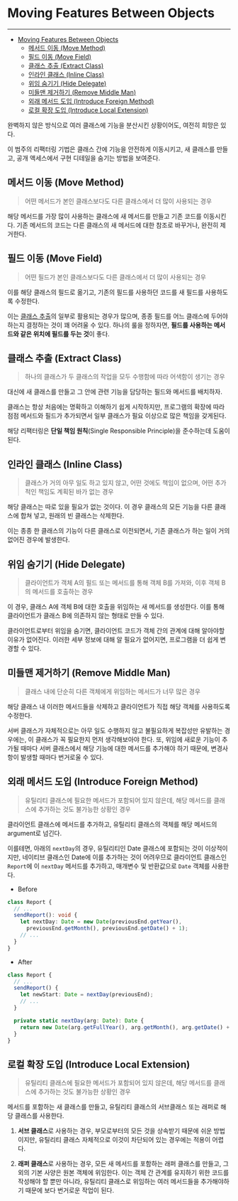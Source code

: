 # Moving Features Between Objects

___

- [Moving Features Between Objects](#moving-features-between-objects)
  - [메서드 이동 (Move Method)](#메서드-이동-move-method)
  - [필드 이동 (Move Field)](#필드-이동-move-field)
  - [클래스 추출 (Extract Class)](#클래스-추출-extract-class)
  - [인라인 클래스 (Inline Class)](#인라인-클래스-inline-class)
  - [위임 숨기기 (Hide Delegate)](#위임-숨기기-hide-delegate)
  - [미들맨 제거하기 (Remove Middle Man)](#미들맨-제거하기-remove-middle-man)
  - [외래 메서드 도입 (Introduce Foreign Method)](#외래-메서드-도입-introduce-foreign-method)
  - [로컬 확장 도입 (Introduce Local Extension)](#로컬-확장-도입-introduce-local-extension)

완벽하지 않은 방식으로 여러 클래스에 기능을 분산시킨 상황이어도, 여전히 희망은 있다.

이 범주의 리팩터링 기법은 클래스 간에 기능을 안전하게 이동시키고, 새 클래스를 만들고, 공개 액세스에서 구현 디테일을 숨기는 방법을 보여준다.

## 메서드 이동 (Move Method)

> 어떤 메서드가 본인 클래스보다도 다른 클래스에서 더 많이 사용되는 경우 

해당 메서드를 가장 많이 사용하는 클래스에 새 메서드를 만들고 기존 코드를 이동시킨다. 기존 메서드의 코드는 다른 클래스의 새 메서드에 대한 참조로 바꾸거나, 완전히 제거한다.

## 필드 이동 (Move Field)

> 어떤 필드가 본인 클래스보다도 다른 클래스에서 더 많이 사용되는 경우

이를 해당 클래스의 필드로 옮기고, 기존의 필드를 사용하던 코드를 새 필드를 사용하도록 수정한다.

이는 [클래스 추출](#클래스-추출-extract-class)의 일부로 활용되는 경우가 많으며, 종종 필드를 어느 클래스에 두어야하는지 결정하는 것이 꽤 어려울 수 있다. 하나의 룰을 정하자면, **필드를 사용하는 메서드와 같은 위치에 필드를 두는 것**이 좋다.

## 클래스 추출 (Extract Class)

> 하나의 클래스가 두 클래스의 작업을 모두 수행함에 따라 어색함이 생기는 경우

대신에 새 클래스를 만들고 그 안에 관련 기능을 담당하는 필드와 메서드를 배치하자.

클래스는 항상 처음에는 명확하고 이해하기 쉽게 시작하지만, 프로그램의 확장에 따라 점점 메서드와 필드가 추가되면서 일부 클래스가 필요 이상으로 많은 책임을 갖게된다.

해당 리팩터링은 **단일 책임 원칙**(Single Responsible Principle)을 준수하는데 도움이 된다.

## 인라인 클래스 (Inline Class)

> 클래스가 거의 아무 일도 하고 있지 않고, 어떤 것에도 책임이 없으며, 어떤 추가적인 책임도 계획된 바가 없는 경우

해당 클래스는 따로 있을 필요가 없는 것이다. 이 경우 클래스의 모든 기능을 다른 클래스에 합쳐 넣고, 원래의 빈 클래스는 삭제한다.

이는 종종 한 클래스의 기능이 다른 클래스로 이전되면서, 기존 클래스가 하는 일이 거의 없어진 경우에 발생한다.

## 위임 숨기기 (Hide Delegate)

> 클라이언트가 객체 A의 필드 또는 메서드를 통해 객체 B를 가져와, 이후 객체 B의 메서드를 호출하는 경우

이 경우, 클래스 A에 객체 B에 대한 호출을 위임하는 새 메서드를 생성한다. 이를 통해 클라이언트가 클래스 B에 의존하지 않는 형태로 만들 수 있다.

클라이언트로부터 위임을 숨기면, 클라이언트 코드가 객체 간의 관계에 대해 알아야할 이유가 없어진다. 이러한 세부 정보에 대해 알 필요가 없어지면, 프로그램을 더 쉽게 변경할 수 있다.

## 미들맨 제거하기 (Remove Middle Man)

> 클래스 내에 단순히 다른 객체에게 위임하는 메서드가 너무 많은 경우

해당 클래스 내 이러한 메서드들을 삭제하고 클라이언트가 직접 해당 객체를 사용하도록 수정한다.

서버 클래스가 자체적으로는 아무 일도 수행하지 않고 불필요하게 복잡성만 유발하는 경우에는, 이 클래스가 꼭 필요한지 먼저 생각해보아야 한다. 또, 위임에 새로운 기능이 추가될 때마다 서버 클래스에서 해당 기능에 대한 메서드를 추가해야 하기 때문에, 변경사항이 발생할 때마다 번거로울 수 있다.

## 외래 메서드 도입 (Introduce Foreign Method)

> 유틸리티 클래스에 필요한 메서드가 포함되어 있지 않은데, 해당 메서드를 클래스에 추가하는 것도 불가능한 상황인 경우

클라이언트 클래스에 메서드를 추가하고, 유틸리티 클래스의 객체를 해당 메서드의 argument로 넘긴다.

이를테면, 아래의 `nextDay`의 경우, 유틸리티인 Date 클래스에 포함되는 것이 이상적이지만, 네이티브 클래스인 Date에 이를 추가하는 것이 어려우므로 클라이언트 클래스인 `Report`에 이 `nextDay` 메서드를 추가하고, 매개변수 및 반환값으로 `Date` 객체를 사용한다.

- Before

```ts
class Report {
  // ...
  sendReport(): void {
    let nextDay: Date = new Date(previousEnd.getYear(),
      previousEnd.getMonth(), previousEnd.getDate() + 1);
    // ...
  }
}
```

- After

```ts
class Report {
  // ...
  sendReport() {
    let newStart: Date = nextDay(previousEnd);
    // ...
  }

  private static nextDay(arg: Date): Date {
    return new Date(arg.getFullYear(), arg.getMonth(), arg.getDate() + 1);
  }
}
```

## 로컬 확장 도입 (Introduce Local Extension)

> 유틸리티 클래스에 필요한 메서드가 포함되어 있지 않은데, 해당 메서드를 클래스에 추가하는 것도 불가능한 상황인 경우

메서드를 포함하는 새 클래스를 만들고, 유틸리티 클래스의 서브클래스 또는 래퍼로 해당 클래스를 사용한다.

1. **서브 클래스**로 사용하는 경우, 부모로부터의 모든 것을 상속받기 때문에 쉬운 방법이지만, 유틸리티 클래스 자체적으로 이것이 차단되어 있는 경우에는 적용이 어렵다.

2. **래퍼 클래스**로 사용하는 경우, 모든 새 메서드를 포함하는 래퍼 클래스를 만들고, 그 외의 기본 사양은 원본 객체에 위임한다. 이는 객체 간 관계를 유지하기 위한 코드를 작성해야 할 뿐만 아니라, 유틸리티 클래스로 위임하는 여러 메서드들을 추가해야하기 때문에 보다 번거로운 작업이 된다.
